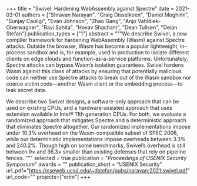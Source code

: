 +++
title = "Swivel: Hardening WebAssembly against Spectre"
date = 2021-03-01
authors = ["Shravan Narayan", "Craig Disselkoen", "Daniel Moghimi", "Sunjay Cauligi", "Evan Johnson", "Zhao Gang", "Anjo Vahldiek-Oberwagner", "Ravi Sahita", "Hovav Shacham", "Dean Tullsen", "Deian Stefan"]
publication_types = ["1"]
abstract = """We describe Swivel, a new compiler framework for hardening
WebAssembly (Wasm) against Spectre attacks. Outside the browser, Wasm has become
a popular lightweight, in-process sandbox and is, for example, used in
production to isolate different clients on edge clouds and function-as-a-service
platforms. Unfortunately, Spectre attacks can bypass Wasm’s isolation
guarantees. Swivel hardens Wasm against this class of attacks by ensuring that
potentially malicious code can neither use Spectre attacks to break out of the
Wasm sandbox nor coerce victim code—another Wasm client or the embedding
process—to leak secret data.

We describe two Swivel designs, a software-only approach that can be used on
existing CPUs, and a hardware-assisted approach that uses extension available in
Intel® 11th generation CPUs. For both, we evaluate a randomized approach that
mitigates Spectre and a deterministic approach that eliminates Spectre
altogether. Our randomized implementations impose under 10.3% overhead on the
Wasm-compatible subset of SPEC 2006, while our deterministic implementations
impose overheads between 3.3% and 240.2%. Though high on some benchmarks,
Swivel’s overhead is still between 9× and 36.3× smaller than existing defenses
that rely on pipeline fences. """
selected = true
publication = "*Proceedings of USENIX Security Symposium*"
awards = ""
publication_short = "USENIX Security"
url_pdf="https://cseweb.ucsd.edu/~dstefan/pubs/narayan:2021:swivel.pdf"
url_code=""
projects=["erim"]
+++

